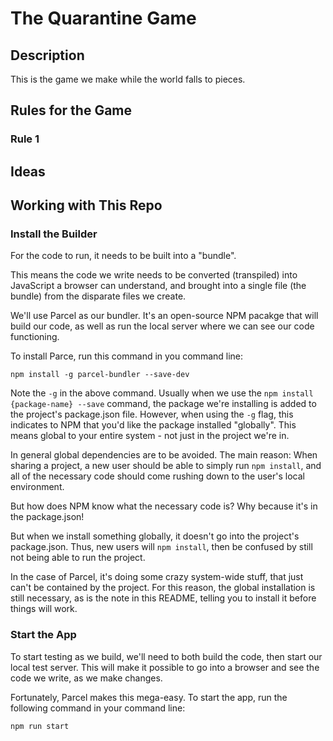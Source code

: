 # The Quarantine Game

## Description

This is the game we make while the world falls to pieces.

## Rules for the Game

### Rule 1


## Ideas


## Working with This Repo

### Install the Builder
For the code to run, it needs to be built into a "bundle".

This means the code we write needs to be converted (transpiled) into JavaScript a browser can understand, and brought into a single file (the bundle) from the disparate files we create.

We'll use Parcel as our bundler.  It's an open-source NPM pacakge that will build our code, as well as run the local server where we can see our code functioning.

To install Parce, run this command in you command line:
```base
npm install -g parcel-bundler --save-dev
```

Note the `-g` in the above command.  Usually when we use the `npm install {package-name} --save` command, the package we're installing is added to the project's package.json file.  However, when using the `-g` flag, this indicates to NPM that you'd like the package installed "globally".  This means global to your entire system - not just in the project we're in.

In general global dependencies are to be avoided.  The main reason: When sharing a project, a new user should be able to simply run `npm install`, and all of the necessary code should come rushing down to the user's local environment.

But how does NPM know what the necessary code is?  Why because it's in the package.json!

But when we install something globally, it doesn't go into the project's package.json.  Thus, new users will `npm install`, then be confused by still not being able to run the project.

In the case of Parcel, it's doing some crazy system-wide stuff, that just can't be contained by the project.  For this reason, the global installation is still necessary, as is the note in this README, telling you to install it before things will work.

### Start the App
To start testing as we build, we'll need to both build the code, then start our local test server.  This will make it possible to go into a browser and see the code we write, as we make changes.

Fortunately, Parcel makes this mega-easy.  To start the app, run the following command in your command line:
```bash
npm run start
```
